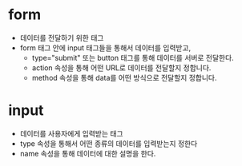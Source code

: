 # form
- 데이터를 전달하기 위한 태그
- form 태그 안에 input 태그들을 통해서 데이터를 입력받고,
	- type="submit" 또는 button 태그를 통해 데이터를 서버로 전달한다.
	- action 속성을 통해 어떤 URL로 데이터를 전달할지 정합니다.
	- method 속성을 통해 data를 어떤 방식으로 전달할지 정합니다.

# input
- 데이터를 사용자에게 입력받는 태그
- type 속성을 통해서 어떤 종류의 데이터를 입력받는지 정한다
- name 속성을 통해 데이터에 대한 설명을 한다.

